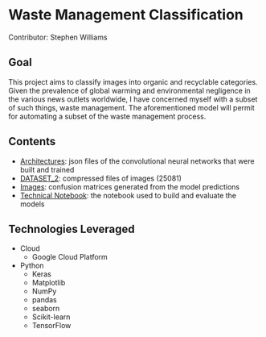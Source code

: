 # Waste Management Classification

Contributor: Stephen Williams

## Goal 
This project aims to classify images into organic and recyclable categories.  Given the prevalence of global warming and environmental negligence in the various news outlets worldwide, I have concerned myself with a subset of such things, waste management.  The aforementioned model will permit for automating a subset of the waste management process.

## Contents 
  * [Architectures](https://github.com/smw150430/Waste-Management-Classification/tree/master/Architectures): json files of the convolutional neural networks that were built and trained  
  * [DATASET_2](https://github.com/smw150430/Waste-Management-Classification/tree/master/DATASET_2): compressed files of images (25081)  
  * [Images](https://github.com/smw150430/Waste-Management-Classification/tree/master/Images): confusion matrices generated from the model predictions  
  * [Technical Notebook](https://github.com/smw150430/Waste-Management-Classification/blob/master/working_notebook.ipynb): the notebook used to build and evaluate the models  

## Technologies Leveraged  
  * Cloud  
    * Google Cloud Platform 
  * Python  
    * Keras  
    * Matplotlib  
    * NumPy  
    * pandas  
    * seaborn  
    * Scikit-learn  
    * TensorFlow  